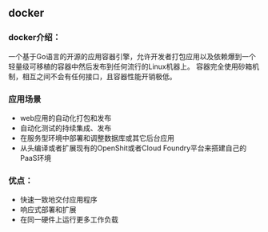 ## docker

### docker介绍：
一个基于Go语言的开源的应用容器引擎，允许开发者打包应用以及依赖爆到一个轻量级可移植的容器中然后发布到任何流行的Linux机器上。
容器完全使用砂箱机制，相互之间不会有任何接口，且容器性能开销极低。

### 应用场景
- web应用的自动化打包和发布
- 自动化测试的持续集成、发布
- 在服务型环境中部署和调整数据库或其它后台应用
- 从头编译或者扩展现有的OpenShit或者Cloud Foundry平台来搭建自己的PaaS环境

### 优点：
- 快速一致地交付应用程序
- 响应式部署和扩展
- 在同一硬件上运行更多工作负载
